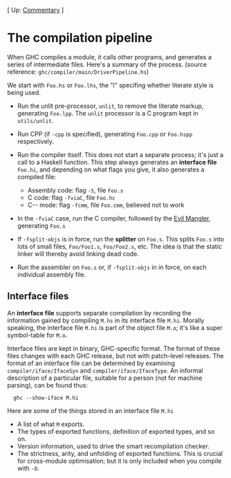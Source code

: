 
\[ Up: [Commentary](commentary) \]


# The compilation pipeline



When GHC compiles a module, it calls other programs, and generates a series of intermediate files.  Here's a summary of the process.
(source reference: `ghc/compiler/main/DriverPipeline.hs`)



We start with `Foo.hs` or `Foo.lhs`, the "l" specifing whether literate style is being used.


- Run the unlit pre-processor, `unlit`, to remove the literate markup, generating `Foo.lpp`.  The `unlit` processor is a C program kept in `utils/unlit`.

- Run CPP (if `-cpp` is specified), generating `Foo.cpp` or `Foo.hspp` respectively.

- Run the compiler itself. This does not start a separate process; it's just a call to a Haskell function.  This step always generates an **interface file** `Foo.hi`, and depending on what flags you give, it also generates a compiled file:

  - Assembly code: flag `-S`, file `Foo.s`
  - C code: flag `-fviaC`, file `Foo.hc`
  - C-- mode: flag `-fcmm`, file `Foo.cmm`, believed not to work

- In the `-fviaC` case, run the C compiler, followed by the [Evil Mangler](commentary/evil-mangler), generating `Foo.s`

- If `-fsplit-objs` is in force, run the **splitter** on `Foo.s`.  This splits `Foo.s` into lots of small files, `Foo/Foo1.s`, `Foo/Foo2.s`, etc.  The idea is that the static linker will thereby avoid linking dead code.

- Run the assembler on `Foo.s` or, if `-fsplit-objs` in in force, on each individual assembly file.

## Interface files



An **interface file** supports separate compilation by recording the information gained by compiling `M.hs` in its interface file `M.hi`.  Morally speaking, the interface file `M.hi` is part of the object file `M.o`; it's like a super symbol-table for `M.o`.



Interface files are kept in binary, GHC-specific format.  The format of these files changes with each GHC release, but not with patch-level releases.  The format of an interface file can be determined by examining `compiler/iface/IfaceSyn` and `compiler/iface/IfaceType`.  An informal description of a particular file, suitable for a person (not for machine parsing), can be found thus:


```wiki
  ghc --show-iface M.hi
```


Here are some of the things stored in an interface file `M.hi`


- A list of what `M` exports.
- The types of exported functions, definition of exported types, and so on.
- Version information, used to drive the smart recompilation checker.
- The strictness, arity, and unfolding of exported functions.  This is crucial for cross-module optimisation; but it is only included when you compile with `-O`.
